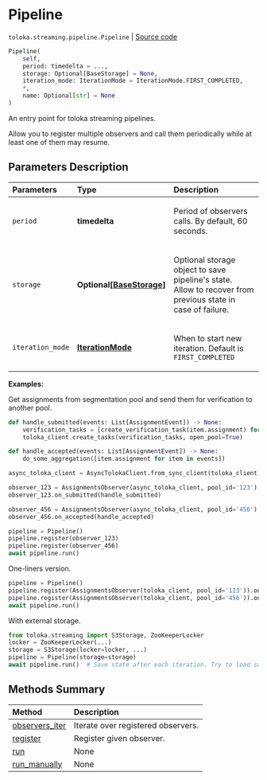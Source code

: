 # Pipeline
`toloka.streaming.pipeline.Pipeline` | [Source code](https://github.com/Toloka/toloka-kit/blob/v1.2.0.post1/src/streaming/pipeline.py#L80)

```python
Pipeline(
    self,
    period: timedelta = ...,
    storage: Optional[BaseStorage] = None,
    iteration_mode: IterationMode = IterationMode.FIRST_COMPLETED,
    *,
    name: Optional[str] = None
)
```

An entry point for toloka streaming pipelines.


Allow you to register multiple observers and call them periodically
while at least one of them may resume.

## Parameters Description

| Parameters | Type | Description |
| :----------| :----| :-----------|
`period`|**timedelta**|<p>Period of observers calls. By default, 60 seconds.</p>
`storage`|**Optional\[[BaseStorage](toloka.streaming.storage.BaseStorage.md)\]**|<p>Optional storage object to save pipeline&#x27;s state. Allow to recover from previous state in case of failure.</p>
`iteration_mode`|**[IterationMode](toloka.streaming.pipeline.IterationMode.md)**|<p>When to start new iteration. Default is `FIRST_COMPLETED`</p>

**Examples:**

Get assignments from segmentation pool and send them for verification to another pool.

```python
def handle_submitted(events: List[AssignmentEvent]) -> None:
    verification_tasks = [create_verification_task(item.assignment) for item in events]
    toloka_client.create_tasks(verification_tasks, open_pool=True)

def handle_accepted(events: List[AssignmentEvent]) -> None:
    do_some_aggregation([item.assignment for item in events])

async_toloka_client = AsyncTolokaClient.from_sync_client(toloka_client)

observer_123 = AssignmentsObserver(async_toloka_client, pool_id='123')
observer_123.on_submitted(handle_submitted)

observer_456 = AssignmentsObserver(async_toloka_client, pool_id='456')
observer_456.on_accepted(handle_accepted)

pipeline = Pipeline()
pipeline.register(observer_123)
pipeline.register(observer_456)
await pipeline.run()
```

One-liners version.

```python
pipeline = Pipeline()
pipeline.register(AssignmentsObserver(toloka_client, pool_id='123')).on_submitted(handle_submitted)
pipeline.register(AssignmentsObserver(toloka_client, pool_id='456')).on_accepted(handle_accepted)
await pipeline.run()
```

With external storage.

```python
from toloka.streaming import S3Storage, ZooKeeperLocker
locker = ZooKeeperLocker(...)
storage = S3Storage(locker=locker, ...)
pipeline = Pipeline(storage=storage)
await pipeline.run()  # Save state after each iteration. Try to load saved at start.
```
## Methods Summary

| Method | Description |
| :------| :-----------|
[observers_iter](toloka.streaming.pipeline.Pipeline.observers_iter.md)| Iterate over registered observers.
[register](toloka.streaming.pipeline.Pipeline.register.md)| Register given observer.
[run](toloka.streaming.pipeline.Pipeline.run.md)| None
[run_manually](toloka.streaming.pipeline.Pipeline.run_manually.md)| None
